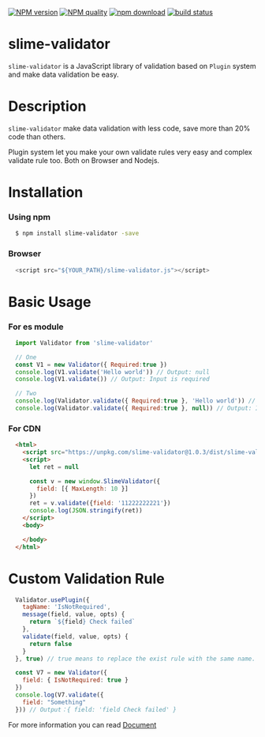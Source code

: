 [![NPM version][npm-image]][npm-url]
[![NPM quality][quality-image]][quality-url]
[![npm download][download-image]][download-url]
[![build status][travis-image]][travis-url]

[travis-image]: https://travis-ci.org/didi/slime-validator.svg?branch=master&status=passed
[travis-url]: https://travis-ci.org/didi/slime-validator
[download-image]: https://img.shields.io/npm/dm/slime-validator.svg?style=flat-square
[download-url]: https://npmjs.org/package/slime-validator
[npm-image]: https://img.shields.io/npm/v/slime-validator.svg?style=flat-square
[npm-url]: https://npmjs.org/package/slime-validator
[quality-image]: http://npm.packagequality.com/shield/slime-validator.svg?style=flat-square
[quality-url]: http://packagequality.com/#?package=slime-validator
[codecov-image]: https://img.shields.io/codecov/c/github/didi/slime-validator.svg?style=flat-square
[codecov-url]: https://codecov.io/gh/didi/slime-validator

# slime-validator 
`slime-validator` is a JavaScript library of validation based on `Plugin` system and make data validation be easy.

# Description
`slime-validator` make data validation with less code, save more than 20% code than others.

Plugin system let you make your own validate rules very easy and complex validate rule too. Both on Browser and Nodejs.

# Installation

### Using npm
```sh
  $ npm install slime-validator -save
```

### Browser
```js
  <script src="${YOUR_PATH}/slime-validator.js"></script>
```

# Basic Usage

### For es module
```js
  import Validator from 'slime-validator'

  // One
  const V1 = new Validator({ Required:true })
  console.log(V1.validate('Hello world')) // Output: null
  console.log(V1.validate()) // Output: Input is required

  // Two
  console.log(Validator.validate({ Required:true }, 'Hello world')) // Output: null
  console.log(Validator.validate({ Required:true }, null)) // Output: Input is required
```

### For CDN
```html
  <html>
    <script src="https://unpkg.com/slime-validator@1.0.3/dist/slime-validator.umd.js"></script>
    <script>
      let ret = null

      const v = new window.SlimeValidator({
        field: [{ MaxLength: 10 }]
      })
      ret = v.validate({field: '11222222221'})
      console.log(JSON.stringify(ret))
    </script>
    <body>

    </body>
  </html>
```

# Custom Validation Rule
```js
  Validator.usePlugin({
    tagName: 'IsNotRequired',
    message(field, value, opts) {
      return `${field} Check failed`
    },
    validate(field, value, opts) {
      return false
    }
  }, true) // true means to replace the exist rule with the same name.

  const V7 = new Validator({
    field: { IsNotRequired: true }
  })
  console.log(V7.validate({
    field: "Something"
  })) // Output：{ field: 'field Check failed' }
```

For more information you can read [Document](docs/index.md)
